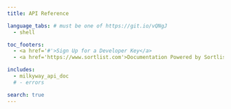 ```yaml
---
title: API Reference

language_tabs: # must be one of https://git.io/vQNgJ
  - shell

toc_footers:
  - <a href='#'>Sign Up for a Developer Key</a>
  - <a href='https://www.sortlist.com'>Documentation Powered by Sortlist</a>

includes:
  - milkyway_api_doc
  # - errors

search: true
---
```

